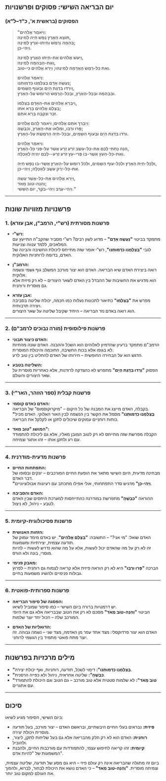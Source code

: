 ## **יום הבריאה השישי: פסוקים ופרשנויות**  

### **הפסוקים (בראשית א', כ"ד–ל"א)**  
>
> **"וַיֹּאמֶר אֱלֹהִים:**  
> **תּוֹצֵא הָאָרֶץ נֶפֶשׁ חַיָּה לְמִינָהּ,**  
> **בְּהֵמָה וָרֶמֶשׂ וְחַיְתוֹ-אֶרֶץ לְמִינָהּ;**  
> **וַיְהִי-כֵן.**  
> 
> **וַיַּעַשׂ אֱלֹהִים אֶת-חַיְּתוֹ הָאָרֶץ לְמִינָהּ,**  
> **וְאֶת-הַבְּהֵמָה לְמִינָהּ,**  
> **וְאֵת כָּל-רֶמֶשׂ הָאֲדָמָה לְמִינֵהוּ; וַיַּרְא אֱלֹהִים כִּי-טוֹב.**  
> 
> **וַיֹּאמֶר אֱלֹהִים:**  
> **נַעֲשֶׂה אָדָם בְּצַלְמֵנוּ כִּדְמוּתֵנוּ;**  
> **וְיִרְדּוּ בִדְגַת הַיָּם וּבְעוֹף הַשָּׁמַיִם,**  
> **וּבַבְּהֵמָה וּבְכָל-הָאָרֶץ, וּבְכָל-הָרֶמֶשׂ הָרוֹמֵשׂ עַל-הָאָרֶץ.**  
> 
> **וַיִּבְרָא אֱלֹהִים אֶת-הָאָדָם בְּצַלְמוֹ,**  
> **בְּצֶלֶם אֱלֹהִים בָּרָא אֹתוֹ;**  
> **זָכָר וּנְקֵבָה בָּרָא אֹתָם.**  
> 
> **וַיְבָרֶךְ אֹתָם אֱלֹהִים; וַיֹּאמֶר לָהֶם אֱלֹהִים:**  
> **פְּרוּ וּרְבוּ, וּמִלְאוּ אֶת-הָאָרֶץ, וְכִבְשֻׁהָ;**  
> **וּרְדוּ בִּדְגַת הַיָּם וּבְעוֹף הַשָּׁמַיִם, וּבְכָל-חַיָּה הָרֹמֶשֶׂת עַל-הָאָרֶץ.**  
> 
> **וַיֹּאמֶר אֱלֹהִים:**  
> **הִנֵּה נָתַתִּי לָכֶם אֶת-כָּל-עֵשֶׂב זֹרֵעַ זֶרַע אֲשֶׁר עַל-פְּנֵי כָל-הָאָרֶץ,**  
> **וְאֶת-כָּל-הָעֵץ אֲשֶׁר-בוֹ פְּרִי-עֵץ זֹרֵעַ זֶרַע--לָכֶם יִהְיֶה לְאָכְלָה.**  
> 
> **וּלְכָל-חַיַּת הָאָרֶץ וּלְכָל-עוֹף הַשָּׁמַיִם, וּלְכֹל רוֹמֵשׂ עַל-הָאָרֶץ אֲשֶׁר-בּוֹ נֶפֶשׁ חַיָּה,**  
> **אֶת-כָּל-יֶרֶק עֵשֶׂב לְאָכְלָה; וַיְהִי-כֵן.**  
> 
> **וַיַּרְא אֱלֹהִים אֶת-כָּל-אֲשֶׁר עָשָׂה,**  
> **וְהִנֵּה-טוֹב מְאֹד;**  
> **וַיְהִי-עֶרֶב וַיְהִי-בֹקֶר, יוֹם הַשִּׁשִּׁי."**

---

## **פרשנויות מזוויות שונות**

### **1. פרשנות מסורתית (רש"י, הרמב"ן, אבן עזרא)**

- **רש"י:**  
  מתמקד בביטוי **"נַעֲשֶׂה אָדָם"** – מדוע לשון רבים? רש"י מסביר שהקב"ה התייעץ עם המלאכים, ללמד ענווה וצניעות.  
  לגבי **"בְּצַלְמֵנוּ כִּדְמוּתֵנוּ"**, רש"י אומר שזה מתייחס ליכולת החשיבה והבינה של האדם, בדומה לרוחניות האלוקית.  

- **הרמב"ן:**  
  רואה ביצירת האדם שיא הבריאה. האדם הוא יצור מורכב המשלב גוף גשמי ונשמה אלוקית.  
  הוא מדגיש את החשיבות של ההבדל בין האדם לשאר היצורים – לא רק פיזית אלא גם מוסרית ורוחנית.  

- **אבן עזרא:**  
  מפרש את **"בְּצַלְמוֹ"** כתיאור לתכונות נעלות כמו חכמה, יכולת שליטה בסביבה ויצירה תרבותית.  
  הוא רואה באדם נזר הבריאה – היחיד שקיבל שליטה על שאר היצורים.

---

### **2. פרשנות פילוסופית (מורה נבוכים לרמב"ם)**

- **האדם כיצור תבוני:**  
  הרמב"ם מתמקד ברעיון שהדמיון לאלוהים הוא השכל וההבנה. האדם שונה מהחיות לא בגופו אלא בכוח החשיבה, החוכמה והיכולת המוסרית.  
  הדגש הוא על הבחירה החופשית – חירותו של האדם להחליט בין טוב לרע.  

- **השליטה בטבע:**  
  הפסוק **"וְרְדוּ בִּדְגַת הַיָּם"** מתפרש לא כהצדקה לרודנות, אלא כאחריות מוסרית על שאר היצורים והעולם.

---

### **3. פרשנות קבלית (ספר הזוהר, האר"י)**

- **האדם כאדם קוסמי:**  
  בקבלה, האדם מייצג את המבנה של כל היקום – "מיקרוקוסמוס" של הבריאה.  
  **"בְּצַלְמֵנוּ כִּדְמוּתֵנוּ"** מסמל את הקשר בין הנשמה לבין האור האלוקי. האדם מכיל כוחות רוחניים עמוקים שיכולים לתקן או לקלקל את הבריאה.

- **המושג "טוֹב מְאֹד":**  
  הקבלה מפרשת שזה מתייחס לא רק לטוב המובן מאליו, אלא גם ליכולת להתמודד עם רע ולתקן אותו – זהו אתגר וצמיחה.

---

### **4. פרשנות מדעית-מודרנית**

- **התפתחות החיים:**  
  מבחינה מדעית, היום השישי מתאר את הופעת החיים המורכבים – יונקים ובסופו של דבר האדם.  
  **"וַיְהִי-כֵן"** מדגיש סדר התפתחותי, אולי אפילו מתכתב עם רעיונות אבולוציוניים.

- **האדם והסביבה:**  
  ההוראה **"כִּבְשֻׁהָ"** מתפרשת במודרנה כהתייחסות למערכת היחסים שבין האדם לטבע – ניהול, לא ניצול.

---

### **5. פרשנות פסיכולוגית-קיומית**

- **הזהות האנושית:**  
  האדם שואל: "מי אני?" – התשובה: **"בְּצֶלֶם אֱלֹהִים"**. יש באדם מימד עמוק של תודעה עצמית, יצירתיות ומשמעות.  
  זה לא רק על מה שהאדם *יכול* לעשות, אלא על מה שהוא *נדרש* לעשות – להיות מוסרי, בונה ולא הורס.

- **מאבק פנימי:**  
  הברכה **"פְּרוּ וּרְבוּ"** היא לא רק הוראה פיזית אלא קריאה לצמוח גם רוחנית – לפרוץ גבולות פנימיים ולהשיג משמעות בחיים.

---

### **6. פרשנות ספרותית-פואטית**

- **הפסגה של סיפור הבריאה:**  
  יש דרמטיות ברורה ביום השישי – כמו סיפור שמוביל לשיאו.  
  הביטוי **"וְהִנֵּה-טוֹב מְאֹד"** מסכם לא רק את הטוב שבבריאה אלא גם את היופי המורכב שלה – הכול יחד יוצר שלמות.

- **הדואליות של האדם:**  
  האדם הוא יצור פרדוקסלי: מצד אחד עפר מן האדמה, מצד שני – נשמה גבוהה. זה יוצר מתח פואטי מתמיד בין הגשמי לרוחני.

---

## **מילים מרכזיות בפרשנות**

- **"בְּצַלְמֵנוּ כִּדְמוּתֵנוּ":** דימוי לשכל, תודעה, רוחניות, ואף יכולת יצירה.  
- **"כִּבְשֻׁהָ":** שליטה אחראית, ניהול ולא כפייה הרסנית.  
- **"טוֹב מְאֹד":** לא שלמות סטטית אלא טוב מורכב – גם הטוב וגם היכולת להתמודד עם אתגרים.

---

## **סיכום**

ביום השישי, הסיפור מגיע לשיאו:  

- **פיזית:** נבראים בעלי החיים היבשתיים, ובראשם האדם – יצור מורכב, בעל תודעה מוסרית ויכולת יצירה.  
- **רוחנית:** האדם הוא לא רק חלק מהבריאה אלא גם בעל שליחות לתקן, ליצור, ולהוביל.  
- **קיומית:** זהו קריאה לחיפוש עצמי, להתמודדות עם מורכבות החיים, ולהבנת המשמעות של "להיות אדם".

ביום זה מתגלה שהבריאה אינה רק עולם פיזי – היא גם מסע של תודעה, שליטה עצמית, וצמיחה מוסרית. **"וְהִנֵּה-טוֹב מְאֹד"** – כי האדם נושא את היכולת לבחור, לברוא, ולהפוך את העולם למקום טוב יותר.
